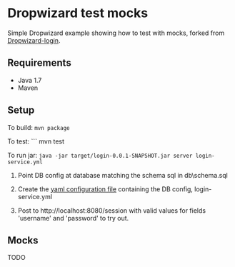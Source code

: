 # Dropwizard test mocks

Simple Dropwizard example showing how to test with mocks, forked from [Dropwizard-login](https://github.com/stevenalexander/dropwizard-login).

## Requirements

* Java 1.7
* Maven

## Setup

To build:
    ```
    mvn package
    ```

To test:
    ```
    mvn test

To run jar:
    ```
    java -jar target/login-0.0.1-SNAPSHOT.jar server login-service.yml
    ```

1. Point DB config at database matching the schema sql in db\schema.sql

2. Create the [yaml configuration file](http://dropwizard.codahale.com/manual/jdbi/) containing the DB config, login-service.yml

3. Post to http://localhost:8080/session with valid values for fields 'username' and 'password' to try out.

## Mocks

TODO

